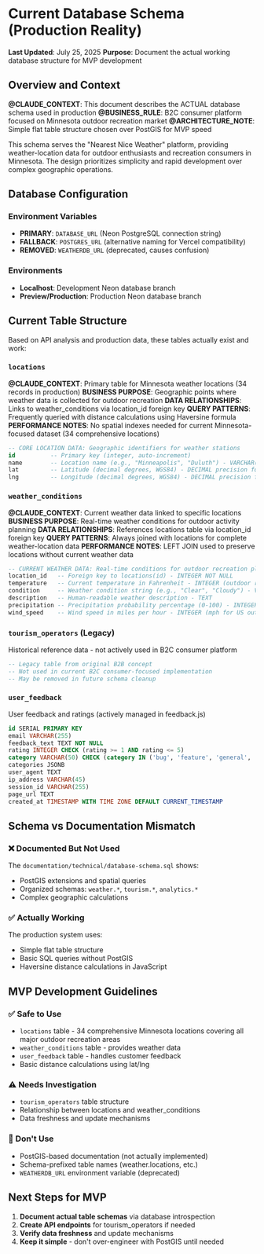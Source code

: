 # Current Database Schema (Production Reality)

**Last Updated**: July 25, 2025
**Purpose**: Document the actual working database structure for MVP development

## Overview and Context

**@CLAUDE_CONTEXT**: This document describes the ACTUAL database schema used in production
**@BUSINESS_RULE**: B2C consumer platform focused on Minnesota outdoor recreation market
**@ARCHITECTURE_NOTE**: Simple flat table structure chosen over PostGIS for MVP speed

This schema serves the "Nearest Nice Weather" platform, providing weather-location data for outdoor enthusiasts and recreation consumers in Minnesota. The design prioritizes simplicity and rapid development over complex geographic operations.

## Database Configuration

### Environment Variables
- **PRIMARY**: `DATABASE_URL` (Neon PostgreSQL connection string)
- **FALLBACK**: `POSTGRES_URL` (alternative naming for Vercel compatibility)
- **REMOVED**: `WEATHERDB_URL` (deprecated, causes confusion)

### Environments
- **Localhost**: Development Neon database branch
- **Preview/Production**: Production Neon database branch

## Current Table Structure

Based on API analysis and production data, these tables actually exist and work:

### `locations`
**@CLAUDE_CONTEXT**: Primary table for Minnesota weather locations (34 records in production)
**BUSINESS PURPOSE**: Geographic points where weather data is collected for outdoor recreation
**DATA RELATIONSHIPS**: Links to weather_conditions via location_id foreign key
**QUERY PATTERNS**: Frequently queried with distance calculations using Haversine formula
**PERFORMANCE NOTES**: No spatial indexes needed for current Minnesota-focused dataset (34 comprehensive locations)

```sql
-- CORE LOCATION DATA: Geographic identifiers for weather stations
id          -- Primary key (integer, auto-increment)
name        -- Location name (e.g., "Minneapolis", "Duluth") - VARCHAR(255)
lat         -- Latitude (decimal degrees, WGS84) - DECIMAL precision for mapping
lng         -- Longitude (decimal degrees, WGS84) - DECIMAL precision for mapping
```

### `weather_conditions`
**@CLAUDE_CONTEXT**: Current weather data linked to specific locations
**BUSINESS PURPOSE**: Real-time weather conditions for outdoor activity planning
**DATA RELATIONSHIPS**: References locations table via location_id foreign key
**QUERY PATTERNS**: Always joined with locations for complete weather-location data
**PERFORMANCE NOTES**: LEFT JOIN used to preserve locations without current weather data

```sql
-- CURRENT WEATHER DATA: Real-time conditions for outdoor recreation planning
location_id   -- Foreign key to locations(id) - INTEGER NOT NULL
temperature   -- Current temperature in Fahrenheit - INTEGER (outdoor recreation focus)
condition     -- Weather condition string (e.g., "Clear", "Cloudy") - VARCHAR(100)
description   -- Human-readable weather description - TEXT
precipitation -- Precipitation probability percentage (0-100) - INTEGER
wind_speed    -- Wind speed in miles per hour - INTEGER (mph for US outdoor use)
```

### `tourism_operators` (Legacy)
Historical reference data - not actively used in B2C consumer platform
```sql
-- Legacy table from original B2B concept
-- Not used in current B2C consumer-focused implementation
-- May be removed in future schema cleanup
```

### `user_feedback`
User feedback and ratings (actively managed in feedback.js)
```sql
id SERIAL PRIMARY KEY
email VARCHAR(255)
feedback_text TEXT NOT NULL
rating INTEGER CHECK (rating >= 1 AND rating <= 5)
category VARCHAR(50) CHECK (category IN ('bug', 'feature', 'general', 'performance'))
categories JSONB
user_agent TEXT
ip_address VARCHAR(45)
session_id VARCHAR(255)
page_url TEXT
created_at TIMESTAMP WITH TIME ZONE DEFAULT CURRENT_TIMESTAMP
```

## Schema vs Documentation Mismatch

### ❌ Documented But Not Used
The `documentation/technical/database-schema.sql` shows:
- PostGIS extensions and spatial queries
- Organized schemas: `weather.*`, `tourism.*`, `analytics.*`
- Complex geographic calculations

### ✅ Actually Working
The production system uses:
- Simple flat table structure
- Basic SQL queries without PostGIS
- Haversine distance calculations in JavaScript

## MVP Development Guidelines

### ✅ Safe to Use
- `locations` table - 34 comprehensive Minnesota locations covering all major outdoor recreation areas
- `weather_conditions` table - provides weather data
- `user_feedback` table - handles customer feedback
- Basic distance calculations using lat/lng

### ⚠️  Needs Investigation
- `tourism_operators` table structure
- Relationship between locations and weather_conditions
- Data freshness and update mechanisms

### 🚫 Don't Use
- PostGIS-based documentation (not actually implemented)
- Schema-prefixed table names (weather.locations, etc.)
- `WEATHERDB_URL` environment variable (deprecated)

## Next Steps for MVP

1. **Document actual table schemas** via database introspection
2. **Create API endpoints** for tourism_operators if needed
3. **Verify data freshness** and update mechanisms
4. **Keep it simple** - don't over-engineer with PostGIS until needed
